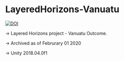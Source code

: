 # LayeredHorizons-Vanuatu

[![DOI](https://zenodo.org/badge/143699341.svg)](https://zenodo.org/badge/latestdoi/143699341)

-> Layered Horizons project - Vanuatu Outcome.

-> Archived as of Februrary 01 2020

-> Unity 2018.04.0f1
